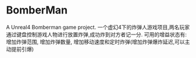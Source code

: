 # BomberMan
A Unreal4 Bomberman game project.
一个虚幻4下的炸弹人游戏项目,两名玩家通过键盘控制游戏人物进行放置炸弹,成功炸到对方者记一分. 
可用的增益状态有: 增加炸弹范围, 增加炸弹数量, 增加移动速度和定时炸弹(增加炸弹爆炸延迟,可以主动提前引爆)
